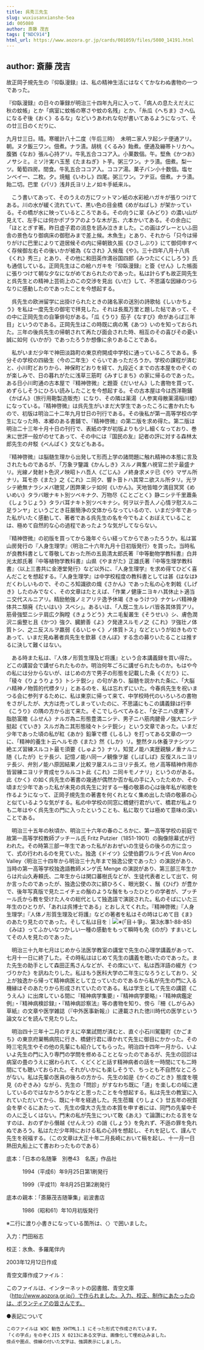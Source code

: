 ```yaml
---
title: 呉秀三先生
slug: wuxiusanxianshe-5ea
id: 005080
author: 斎藤 茂吉
tags: ["NDC914"]
html_url: https://www.aozora.gr.jp/cards/001059/files/5080_14191.html
---
```


## author: 斎藤 茂吉

故正岡子規先生の『仰臥漫録』は、私の精神生活にはなくてかなわぬ書物の一つであった。

『仰臥漫録』の日々の筆録が明治三十四年九月に入って、「病人の息たえだえに秋の蚊帳」とか「病室に蚊帳の寒さや蚊の名残」とか、「糸瓜《へちま》さへ仏になるぞ後《おく》るるな」などいうあわれな句が書いてあるようになって、その廿三日のくだりに、


九月廿三日。晴。寒暖計八十二度（午后三時）　未明ニ家人ヲ起シテ便通アリ。朝。ヌク飯三ワン。佃煮。ナラ漬。胡桃《くるみ》飴煮。便通及繃帯トリカヘ。腹猶《なお》張ル心持アリ。牛乳五合ココア入。小菓数個。午。堅魚《かつお》ノサシミ。ミソ汁実ハ玉葱《たまねぎ》ト芋。粥三ワン。ナラ漬。佃煮。梨一ツ。葡萄四房。間食。牛乳五合ココア入。ココア湯。菓子パン小十数個。塩センベイ一、二枚。夕。焼鰮《いわし》四尾。粥三ワン。フヂ豆。佃煮。ナラ漬。飴二切。巴里《パリ》浅井氏ヨリ上ノ如キ手紙来ル。



　こう書いてあって、そのうえの方にワットマン紙の水彩絵ハガキが張りつけてある。川の水が緩く流れていて、黒い色の目金橋《めがねばし》が架かっている。その橋が水に映っているところである。その向うに翠《みどり》の濃い山が見えて、左手には何かポプラアのような木が五、六本かいてある。その余白に「ほととぎす著。昨日虚子君の消息を読み泣きました。この画はグレーといふ田舎の景色なり御病床の御慰みまで差上候。木魚生」とあり、それから「只今は帰りがけに巴里によりて遊居候その内に帰朝致久振《ひさしぶり》にて御伺申すべく存候御左右その後いかが被為《なされ》入候哉《や》。三十四年八月十八呉《くれ》秀三」とあり、その他に和田英作満谷国四郎《みつたにくにしろう》氏も通信している。正岡先生はこの絵ハガキを『仰臥漫録』と簽《せん》した帳面に張りつけて朝な夕なにながめておられたのであった。私は計らずも故正岡先生と呉先生との精神上芸術上のこの交渉を見出《いだ》して、不思議な因縁のつらなりに感動したのであったことを今想起する。

　呉先生の欧洲留学に出掛けられたときの諸名家の送別の詩歌帖《しいかちょう》を私は一度先生の御宅で拝見した。それは長風万里と題した帖であって、その中に正岡先生の自筆俳句がある。「瓜《うり》茄子《なすび》命があらば三年目」というのである。正岡先生はこの時既に病の篤《あつ》いのを知っておられた。三年の後呉先生の帰朝されて再たび面会された時、相互のその喜びその憂い誠に如何《いかが》であったろうか想像に余りあることである。

　私がいまだ少年で神田淡路町の東京府開成中学校に通っているころである。多分その学校の四級生〈今の二年生〉ぐらいであっただろうか。学校の課程が済むと、小川町どおりから、神保町どおりを経て、九段近くまでの古本屋をのぞくのが楽しみで、日の暮れがたに浅草三筋町《みすじまち》の家に帰るのであった。ある日小川町通の古本屋で『精神啓微』と題簽《だいせん》した書物を買って、めずらしそうにひろい読みしたことを今想起する。その古本屋は今は西洋鞄鋪《かばん》（旅行用鞄製造販売）になり、その隣は薬湯（人参実母散薬湯稲川楼）になっている。『精神啓微』は呉先生がいまだ大学生であったころに書かれたもので、初版は明治二十二年九月廿日の刊行である。その後私が第一高等学校の学生になった時、本郷のある書鋪で、『精神啓微』の第二版を求め得た。第二版は明治二十三年十月十日の刊行で、表紙の字が初版よりも少し細くなっており、巻末に世評一般がのせてあって、その中には『国民の友』記者の評に対する森林太郎先生の弁駁《べんばく》文などもある。

『精神啓微』は脳髄生理から出発して形而上学の諸問題に触れ精神の本態に言及されたものであるが、「万象ヲ鑒識《かんしき》スルノ興奮ハ視官ニ於テ最盛ナリ。光線ノ発射ト色沢ノ映昭トハ吾人《ごじん》ノ終身求メテ已《や》マザル所ナリ。耳モ亦《また》之《これ》ニ同ク、響ト音トハ其常ニ欲スル所タリ。光ヲシテ絶無ナラシメバ聴覚ノ困弊果シテ如何《いかん》。天地皆暗ク満目冥冥《めいめい》タラバ眼ナキト別ツベキナク、万物尽《ことごとく》静ニシテ千里蕭条《しょうじょう》タラバ耳ナキト別ツベキナシ。何ヲ以テ吾人ノ心情ヲ慰スルニ足ランヤ」というごとき荘厳簡浄の文体からなっているので、いまだ少年であった私がいたく感動して、著者である呉先生の名を今でもよくおぼえていることは、極めて自然的な心の過程であったような気がしてならない。

『精神啓微』の初版を買ってから幾年ぐらい経ってからであったろうか。私は冨山房発行の『人身生理学』〈明治二十六年九月十日初版発行〉を買った。当時私が良教科書として尊敬しておった所の五島清太郎氏著『中等動物学教科書』白井光太郎氏著『中等植物学教科書』山県《やまがた》正雄氏著『中等生理学教科書』〈以上三書共に金港堂発行〉など以外に、『人身生理学』を求め得てひどく喜んだことを想起する。『人身生理学』は中学校程度の教科書としては甚《はなは》だくわしいもので、そのころ知識欲の熾《さかん》であった私の心を刺戟《しげき》したのみでなく、その文章はたとえば、「作業ノ健康ニヨキハ其休止ト適当ニ交代スルニアリ。精励勉強ノミアリテ逸予休竭《きゅうけつ》ナケレバ精神身体共ニ頽廃《たいはい》スベシ」。あるいは、「人既ニ生ルレバ皆各其体質アリ。筋骨強堅ニシテ肩広ク胸瞠《きょうどう》大ニ毛髪叢生《そうせい》シ、膚色潤沢ニ歯整ヒ且《かつ》強ク、臓腑善《よ》ク発達スルモノ之《これ》ヲ強壮ノ体質トシ、之ニ反スルヲ羸弱《るいじゃく》ノ体質トス」などというが如きものであって、いまだ見ぬ著者呉先生を欽慕《きんぼ》する念の募りいたることは推するに決して難くはない。

　ある時また私は、『人体ノ形質生理及ビ将護』という合本講義録を買い得た。どこの講習会で講ぜられたものか。明治何年ごろに講ぜられたものか。もはや今の私には分からないが、はじめの方で男子の形態を記載した条《くだり》に、「稜々《りょうりょう》トシテ鋭シ」の句があり、脳髄を説かれた条に、「大脳ハ精神ノ物質的代標タリ」とあるのを、私は忘れずにいた。今春呉先生を祝いまつる会に参列するために、私は東京に帰って来て、中学校時代のいろいろの書物をさがしたが、大方は売ってしまっていたのに、不思議にもこの講義録は行李《こうり》の隅の方から出て来た。そこでしらべてみると、「女子ニハ皮膚下ノ脂肪富贍《ふせん》ナルガ為ニ形態豊満ニシテ、男子ニハ筋肉腱骨ノ強大ニシテ挺起《ていき》スルガ為ニ其形態稜々トシテ鋭シ」という文章であった。いまだ少年であった頃の私が紅《あか》鉛筆で標《しるし》を打ってある文章の一つに、「精神的養生ト云ヘルモ亦《また》然《しか》リ。整然タル休養ヲナシツツ絶エズ習練スルコト最モ須要《しゅよう》ナリ。知覚ノ能ハ実歴親験ノ重ナルニ随《したが》ヒテ長ジ、記憶ノ能ハ同一ノ観像ヲ屡《しばしば》反復スルニヨリテ長ジ、弁別ノ能ハ原因結果ノ比較ヲ屡スルニヨリテ長ズ。他ノ高等精神作用亦皆習練ニヨリテ育成セラルルコト此《これ》ニ同キモノナリ」というのがある。此《かく》の如く呉先生の著書の幾通が偶然か否か私の手に入ったためか、その頃まだ少年であった私が未見の呉先生に対する一種の敬慕の心は後年私が和歌を作るようになって、正岡子規先生の著書を何くれとなく集め出した頃の敬慕の心と似ているような気がする。私の中学校の同窓に橋健行君がいて、橋君が私よりも二年はやく呉先生の門に入ったということも、私に取りては極めて意味の深いことである。

　明治三十五年の秋頃か、明治三十六年の春のころかに、第一高等学校の前庭で故第一高等学校教師プッチール氏 Fritz Putzier（1851-1901）の胸像除幕式が行われた。その時第三部一年生であった私がおおぜいの生徒らの後ろの方に立って、式の行われるのを見ていた。独逸《ドイツ》公使伯爵ワルライ氏 Von Arco Valley〈明治三十四年から明治三十九年まで独逸公使であった〉の演説があり、当時の第一高等学校独逸語教師メンゲ氏 Menge の演説があり、第三部三年生からは片山久寿頼氏、二年生からは関口蕃樹氏などが、生徒代表者として出て、何か言ったのであったが、独逸公使の次に額ひろく、眼光鋭く、鬚《ひげ》が豊かで、後年写真版で見たニイチェの鬚のような鬚をもったひとりの学者が、プッチール氏から教を受けた人々の総代として独逸語で演説された。私のそばにいた三年生のひとりが、「あれは呉博士である」とおしえてくれた。『精神啓微』『人身生理学』『人体ノ形質生理及ビ将護』などの著者を私はその時はじめて目《ま》のあたり見たのであった。そして私は目を｜![※(「目＋爭」、第3水準1-88-85)](https://www.aozora.gr.jp/cards/001059/files/../../../gaiji/1-88/1-88-85.png)《みは》ってふかいなつかしい一種の感動をもって瞬時も免《のが》すまいとしてその人を見たのであった。

　明治三十九年七月はじめから法医学教室の講堂で先生の心理学講義があって、七月十一日に終了した。その時私ははじめて先生の講義を聴いたのであった。また先生の助手として森田正馬さんなどが、その席にいて、私は西洋語の綴方《つづりかた》を訊ねたりした。私はもう医科大学の二年生になろうとしており、父上が独逸から帰って精神病医として立っていたのであるから私が先生の門に入る機縁はそのあたりから形成されていたのである。私は学生として先生の講筵《こうえん》に出席している間に『精神病学集要』・『精神病学要略』・『精神病鑑定例』・『精神病検診録』・『精神病診察法』等の書物を知り、傍ら『柵《しがらみ》草紙』の文章や医学雑誌（『中外医事新報』）に連載された徳川時代の医学という論文などを読んで見たりした。

　明治四十三年十二月のすえに卒業試問が済むと、直ぐ小石川駕籠町《かごまち》の東京府巣鴨病院に行き、橋健行君に導かれて先生に御目にかかった。その時三宅先生やその他の先輩にも紹介してもらった。明治四十四年一月から、いよいよ先生の門に入り専門の学問を修めることとなったのであるが、先生の回診は病室の畳のうえに据わられて、くどくどと話す精神病者の話を一時間にても二時間にても聴いておられた。それがいかにも楽しそうで、ちっとも不自然なところがない。私は先輩の医員の後ろの方から、先生の如是《かくのごとき》態度を覗見《のぞきみ》ながら、先生の「問診」がすなわち既に「道」を楽しむの域に達しているのではなかろうかなどと思ったことを今想起する。私は先生の教室に入れていただいてから、既に十年を経過した。先生莅職《りしょく》廿五年の祝賀会を挙ぐるにあたって、先生の偉大さ先生の本質を申す者には、同門の先輩中その人に乏しくはない。門末の私が先生について敢《あえ》て論讚にわたる言をなすのは、おのずから僭越《せんえつ》の誚《しょう》を免れず、不遜の罪を免れぬであろう。私はただ少年時における私の心持を想起し、それを記して、謹んで先生を祝福する。（この文章は大正十年二月長崎において稿を起し、十一月一日熱田丸船上にて書おわったものである）













底本：「日本の名随筆　別巻43　名医」作品社


　　　1994（平成6）年9月25日第1刷発行

　　　1999（平成11）年8月25日第2刷発行

底本の親本：「斎藤茂吉随筆集」岩波書店

　　　1986（昭和61）年10月初版発行

※二行に渡り小書きになっている箇所は、〈〉で囲いました。

入力：門田裕志

校正：氷魚、多羅尾伴内

2003年12月12日作成

青空文庫作成ファイル：

このファイルは、インターネットの図書館、青空文庫（http://www.aozora.gr.jp/）で作られました。入力、校正、制作にあたったのは、ボランティアの皆さんです。











●表記について


	このファイルは W3C 勧告 XHTML1.1 にそった形式で作成されています。
	「くの字点」をのぞくJIS X 0213にある文字は、画像化して埋め込みました。
	傍点や圏点、傍線の付いた文字は、強調表示にしました。